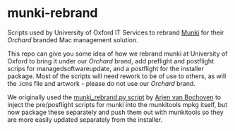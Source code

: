 # munki-rebrand

Scripts used by University of Oxford IT Services to rebrand [Munki](https://github.com/munki) for their *Orchard* branded Mac management solution.

This repo can give you some idea of how we rebrand munki at University of Oxford to bring it under our *Orchard* brand, add preflight and postflight scrips for managedsoftwareupdate, and a postflight for the installer package. Most of the scripts will need rework to be of use to others, as will the .icns file and artwork - please do not use our *Orchard* brand. 

We originally used the [munki_rebrand.py script](https://gist.github.com/bochoven/c1c656e0c2e1b1078dfd) by [Arjen van Bochoven](https://github.com/bochoven) to inject the pre/posflight scripts for munki into the munkitools mpkg itself, but now package these separately and push them out with munkitools so they are more easily updated separately from the installer.
